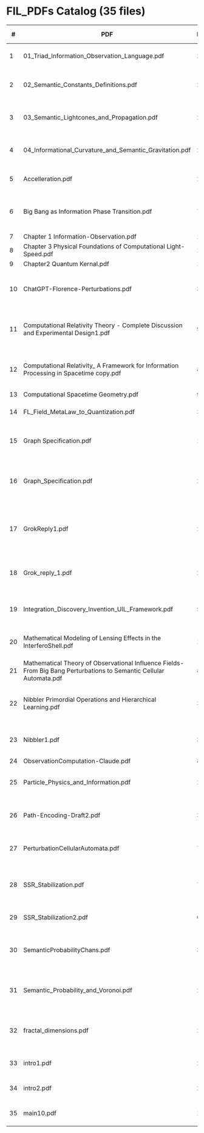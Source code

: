 # FIL_PDFs Catalog  (35 files)

| # | PDF | Pages | First-line snippet | Tags |
|---|-----|-------|--------------------|------|
| 1 | 01_Triad_Information_Observation_Language.pdf | 2 | The Information–Observation–Language Triad | foundations |
| 2 | 02_Semantic_Constants_Definitions.pdf | 2 | Fundamental Constants in Semantic Physics | foundations |
| 3 | 03_Semantic_Lightcones_and_Propagation.pdf | 2 | Semantic Lightcones and Propagation Limits | geometry |
| 4 | 04_Informational_Curvature_and_Semantic_Gravitation.pdf | 2 | Informational Curvature and Semantic Gravitation | geometry |
| 5 | Accelleration.pdf | 2 | Module: Information Acceleration and | bounds |
| 6 | Big Bang as Information Phase Transition.pdf | 7 | Big Bang as Information Phase Transition: From Total | physical |
| 7 | Chapter 1 Information-Observation.pdf | 10 | Chapter 1 | foundations |
| 8 | Chapter 3 Physical Foundations of Computational Light-Speed.pdf | 11 | Chapter 1 | computational |
| 9 | Chapter2 Quantum Kernal.pdf | 12 | Chapter 1 | foundations |
| 10 | ChatGPT-Florence-Perturbations.pdf | 3 | Observational Influence Fields and Semantic Energy Geometry | foundations |
| 11 | Computational Relativity Theory - Complete Discussion and Experimental Design1.pdf | 9 | Computational Relativity Theory: Complete Discussion and | computational |
| 12 | Computational Relativity_ A Framework for Information Processing in Spacetime copy.pdf | 8 | Computational Relativity: A Framework for Information Processing | computational |
| 13 | Computational Spacetime Geometry.pdf | 9 | Chapter 1 | computational |
| 14 | FL_Field_MetaLaw_to_Quantization.pdf | 3 | Fundamental Language: From Meta-Law to | foundations |
| 15 | Graph Specification.pdf | 1 | 1 F ractal Knowledge Graph Specification | foundations |
| 16 | Graph_Specification.pdf | 2 | Discussion on Nibbler Algorithm and Fractal Knowledge Graphs | foundations |
| 17 | GrokReply1.pdf | 2 | Discussion on Nibbler Algorithm and F ractal Knowledge Graphs | foundations |
| 18 | Grok_reply_1.pdf | 2 | Morning Discussion on Fractal Dimension and Language | foundations |
| 19 | Integration_Discovery_Invention_UIL_Framework.pdf | 5 | Integration of the Discovery-Invention Spectrum | foundations |
| 20 | Mathematical Modeling of Lensing Effects in the InterferoShell.pdf | 10 | Mathematical Modeling of Lensing Effects in the | foundations |
| 21 | Mathematical Theory of Observational Influence Fields- From Big Bang Perturbations to Semantic Cellular Automata.pdf | 8 | 1 | physical |
| 22 | Nibbler Primordial Operations and Hierarchical Learning.pdf | 3 | Comments on Nibbler Primordial Operations and Hierarchical | foundations |
| 23 | Nibbler1.pdf | 3 | Discussion: Nibbler’s Primordial Operations | foundations |
| 24 | ObservationComputation-Claude.pdf | 8 | 1 | computational |
| 25 | Particle_Physics_and_Information.pdf | 2 | Particle Interactions and the Structure of Information | physical |
| 26 | Path-Encoding-Draft2.pdf | 3 | Reﬁning Path Encoding within the FIL Framework: | foundations |
| 27 | PerturbationCellularAutomata.pdf | 7 | Mathematical Theory of Observational Influence Fields: | foundations |
| 28 | SSR_Stabilization.pdf | 7 | Semantic Shadow Reconstruction for AI Stabilization | foundations |
| 29 | SSR_Stabilization2.pdf | 0 | Error: EOF marker not found | foundations |
| 30 | SemanticProbabilityChans.pdf | 3 | Semantic Probability Chains and Bayesian Equivalence | foundations |
| 31 | Semantic_Probability_and_Voronoi.pdf | 2 | Semantic Probability Chains and Multidimensional Voronoi | foundations |
| 32 | fractal_dimensions.pdf | 2 | Discussion on Fractal Dimension, Language Unification, and | foundations |
| 33 | intro1.pdf | 2 | Towards a Fundamental Language: | foundations |
| 34 | intro2.pdf | 2 | Towards a Fundamental Language: | foundations |
| 35 | main10.pdf | 14 | Fundamental Interaction Language | foundations |
